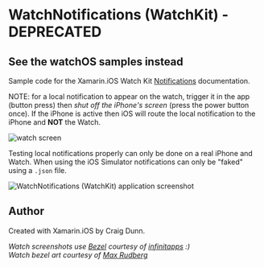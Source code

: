 # WatchNotifications (WatchKit) - DEPRECATED

## See the watchOS samples instead

Sample code for the Xamarin.iOS Watch Kit [Notifications] documentation.

NOTE: for a local notification to appear on the watch, trigger it in the app (button press) then *shut off the iPhone's screen* (press the power button once). If the iPhone is active then iOS will route the local notification to the iPhone and **NOT** the Watch.

![watch screen](Screenshots/watch-notificationcontroller.png)

Testing local notifications properly can only be done on a real iPhone and Watch. When using the iOS Simulator notifications can only be "faked" using a `.json` file.

![WatchNotifications (WatchKit)  application screenshot](Screenshots/phone-alert.png "WatchNotifications (WatchKit)  application screenshot")

## Author

Created with Xamarin.iOS by Craig Dunn.

*Watch screenshots use [Bezel] courtesy of [infinitapps] :)*  
*Watch bezel art courtesy of [Max Rudberg]*

[Notifications]:https://docs.microsoft.com/xamarin/ios/watchos/platform/notifications?tabs=macos
[Bezel]:http://infinitapps.com/bezel/
[infinitapps]:http://infinitapps.com/
[Max Rudberg]:http://blog.maxrudberg.com/post/110056879433/apple-watch-bezels-for-bezel